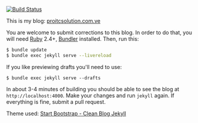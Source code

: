 [![Build Status](https://travis-ci.org/JuanMorenoDeveloper/earth001.github.io.svg?branch=master)](https://travis-ci.org/earth001/earth001.github.io)

This is my blog: [proitcsolution.com.ve](https://proitcsolution.com.ve)

You are welcome to submit corrections to this blog. In order to do that,
you will need [Ruby](https://www.ruby-lang.org/en/) 2.4+,
[Bundler](https://bundler.io/) installed. Then, run this:

```bash
$ bundle update
$ bundle exec jekyll serve --livereload
```
If you like previewing drafts you'll need to use:

`$ bundle exec jekyll serve --drafts`

In about 3-4 minutes of building you should be able to see the blog
at `http://localhost:4000`. Make your changes and run `jekyll` again. If
everything is fine, submit a pull request.

Theme used: [Start Bootstrap - Clean Blog Jekyll](https://startbootstrap.com/themes/clean-blog-jekyll/)
